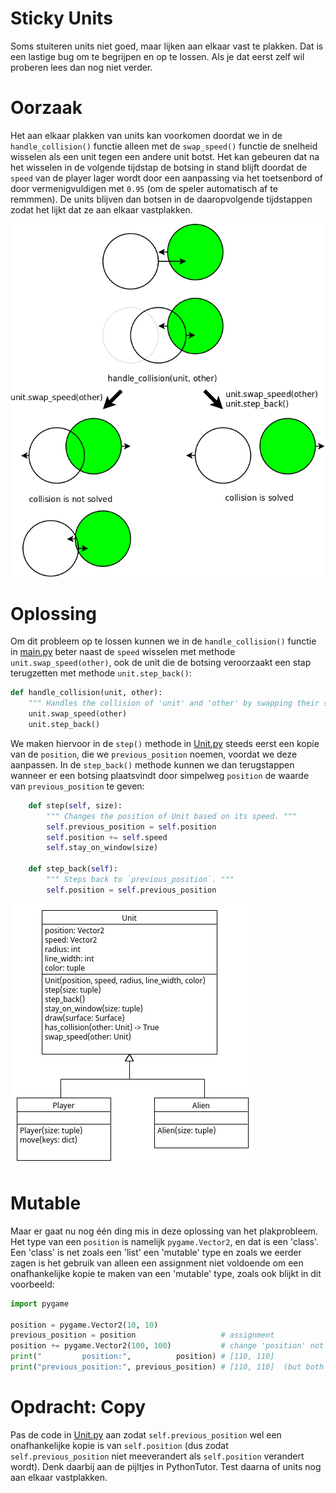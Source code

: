 # Sticky Units

Soms stuiteren units niet goed, maar lijken aan elkaar vast te
plakken. Dat is een lastige bug om te begrijpen en op te lossen. Als
je dat eerst zelf wil proberen lees dan nog niet verder.

# Oorzaak 

Het aan elkaar plakken van units kan voorkomen doordat we in de
`handle_collision()` functie alleen met de `swap_speed()` functie de
snelheid wisselen als een unit tegen een andere unit botst. Het kan
gebeuren dat na het wisselen in de volgende tijdstap de botsing in
stand blijft doordat de `speed` van de player lager wordt door een
aanpassing via het toetsenbord of door vermenigvuldigen met `0.95` (om
de speler automatisch af te remmmen). De units blijven dan botsen in
de daaropvolgende tijdstappen zodat het lijkt dat ze aan elkaar
vastplakken.

![sticky_units_figure.png](sticky_units_figure.png)

# Oplossing

Om dit probleem op te lossen kunnen we in de `handle_collision()`
functie in [main.py](main.py) beter naast de `speed` wisselen met
methode `unit.swap_speed(other)`, ook de unit die de botsing
veroorzaakt een stap terugzetten met methode `unit.step_back()`:

~~~python
def handle_collision(unit, other):
    """ Handles the collision of 'unit' and 'other' by swapping their speed. """ 
    unit.swap_speed(other)
    unit.step_back()
~~~

We maken hiervoor in de `step()` methode in [Unit.py](Unit.py) steeds
eerst een kopie van de `position`, die we `previous_position` noemen,
voordat we deze aanpassen. In de `step_back()` methode kunnen we dan
terugstappen wanneer er een botsing plaatsvindt door simpelweg
`position` de waarde van `previous_position` te geven:

~~~python
    def step(self, size):
        """ Changes the position of Unit based on its speed. """
        self.previous_position = self.position
        self.position += self.speed
        self.stay_on_window(size)

    def step_back(self):
        """ Steps back to `previous_position`. """
        self.position = self.previous_position
~~~

![sticky_units.png](sticky_units.png)

# Mutable

Maar er gaat nu nog één ding mis in deze oplossing van het
plakprobleem. Het type van een `position` is namelijk
`pygame.Vector2`, en dat is een 'class'. Een 'class' is net zoals een
'list' een 'mutable' type en zoals we eerder zagen is het gebruik van
alleen een assignment niet voldoende om een onafhankelijke kopie te
maken van een 'mutable' type, zoals ook blijkt in dit voorbeeld:

~~~python
import pygame

position = pygame.Vector2(10, 10)
previous_position = position                   # assignment
position += pygame.Vector2(100, 100)           # change 'position' not 'previous_position'
print("         position:",          position) # [110, 110]
print("previous_position:", previous_position) # [110, 110]  (but both are changed)
~~~

# Opdracht: Copy

Pas de code in [Unit.py](Unit.py) aan zodat `self.previous_position`
wel een onafhankelijke kopie is van `self.position` (dus zodat
`self.previous_position` niet meeverandert als `self.position`
verandert wordt). Denk daarbij aan de pijltjes in PythonTutor. Test
daarna of units nog aan elkaar vastplakken.
